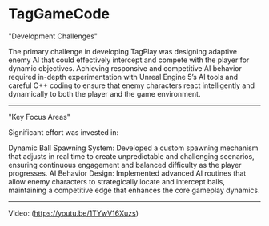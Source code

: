 # TagGameCode

"Development Challenges"

The primary challenge in developing TagPlay was designing adaptive enemy AI that could effectively intercept and compete with the player for dynamic objectives. Achieving responsive and competitive AI behavior required in-depth experimentation with Unreal Engine 5’s AI tools and careful C++ coding to ensure that enemy characters react intelligently and dynamically to both the player and the game environment.

---------------------

"Key Focus Areas"

Significant effort was invested in:

Dynamic Ball Spawning System: Developed a custom spawning mechanism that adjusts in real time to create unpredictable and challenging scenarios, ensuring continuous engagement and balanced difficulty as the player progresses.
AI Behavior Design: Implemented advanced AI routines that allow enemy characters to strategically locate and intercept balls, maintaining a competitive edge that enhances the core gameplay dynamics.

---------------------

Video: (https://youtu.be/1TYwV16Xuzs)

